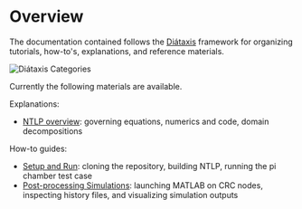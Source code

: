 # Overview
The documentation contained follows the [Diátaxis](https://diataxis.fr/)
framework for organizing tutorials, how-to's, explanations, and reference
materials.

![Diátaxis Categories](https://diataxis.fr/_images/diataxis.png)

Currently the following materials are available.

Explanations:

- [NTLP overview](explanation/ntlp-overview.md): governing equations, numerics
  and code, domain decompositions

How-to guides:

- [Setup and Run](tutorials/setup-and-run.md): cloning the repository, building
  NTLP, running the pi chamber test case
- [Post-processing Simulations](tutorials/post-processing-simulations):
  launching MATLAB on CRC nodes, inspecting history files, and visualizing
  simulation outputs

